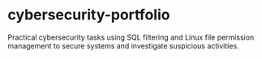 # cybersecurity-portfolio
Practical cybersecurity tasks using SQL filtering and Linux file permission management to secure systems and investigate suspicious activities.

